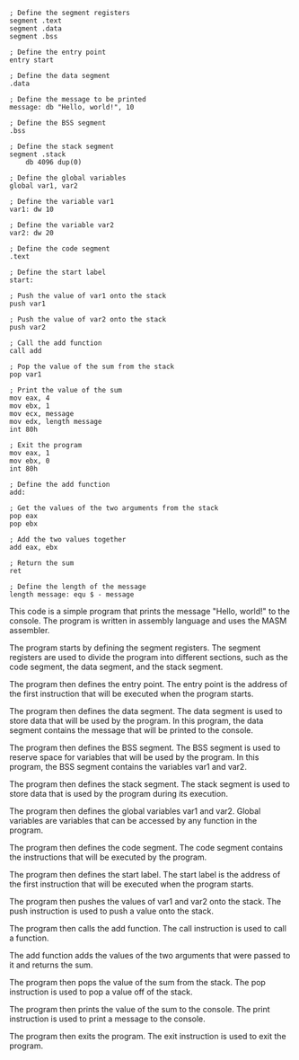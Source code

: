 ```assembly
; Define the segment registers
segment .text
segment .data
segment .bss

; Define the entry point
entry start

; Define the data segment
.data

; Define the message to be printed
message: db "Hello, world!", 10

; Define the BSS segment
.bss

; Define the stack segment
segment .stack
    db 4096 dup(0)

; Define the global variables
global var1, var2

; Define the variable var1
var1: dw 10

; Define the variable var2
var2: dw 20

; Define the code segment
.text

; Define the start label
start:

; Push the value of var1 onto the stack
push var1

; Push the value of var2 onto the stack
push var2

; Call the add function
call add

; Pop the value of the sum from the stack
pop var1

; Print the value of the sum
mov eax, 4
mov ebx, 1
mov ecx, message
mov edx, length message
int 80h

; Exit the program
mov eax, 1
mov ebx, 0
int 80h

; Define the add function
add:

; Get the values of the two arguments from the stack
pop eax
pop ebx

; Add the two values together
add eax, ebx

; Return the sum
ret

; Define the length of the message
length message: equ $ - message
```

This code is a simple program that prints the message "Hello, world!" to the console. The program is written in assembly language and uses the MASM assembler.

The program starts by defining the segment registers. The segment registers are used to divide the program into different sections, such as the code segment, the data segment, and the stack segment.

The program then defines the entry point. The entry point is the address of the first instruction that will be executed when the program starts.

The program then defines the data segment. The data segment is used to store data that will be used by the program. In this program, the data segment contains the message that will be printed to the console.

The program then defines the BSS segment. The BSS segment is used to reserve space for variables that will be used by the program. In this program, the BSS segment contains the variables var1 and var2.

The program then defines the stack segment. The stack segment is used to store data that is used by the program during its execution.

The program then defines the global variables var1 and var2. Global variables are variables that can be accessed by any function in the program.

The program then defines the code segment. The code segment contains the instructions that will be executed by the program.

The program then defines the start label. The start label is the address of the first instruction that will be executed when the program starts.

The program then pushes the values of var1 and var2 onto the stack. The push instruction is used to push a value onto the stack.

The program then calls the add function. The call instruction is used to call a function.

The add function adds the values of the two arguments that were passed to it and returns the sum.

The program then pops the value of the sum from the stack. The pop instruction is used to pop a value off of the stack.

The program then prints the value of the sum to the console. The print instruction is used to print a message to the console.

The program then exits the program. The exit instruction is used to exit the program.
